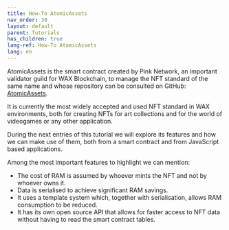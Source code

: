 ```yaml
---
title: How-To AtomicAssets
nav_order: 30
layout: default
parent: Tutorials
has_children: true
lang-ref: How-To AtomicAssets
lang: en
---
```


AtomicAssets is the smart contract created by Pink Network, an important validator guild for WAX Blockchain, to manage the NFT standard of the same name and whose repository can be consulted on GitHub: [AtomicAssets](https://github.com/pinknetworkx/atomicassets-contract).

It is currently the most widely accepted and used NFT standard in WAX environments, both for creating NFTs for art collections and for the world of videogames or any other application.

During the next entries of this tutorial we will explore its features and how we can make use of them, both from a smart contract and from JavaScript based applications.

Among the most important features to highlight we can mention:

- The cost of RAM is assumed by whoever mints the NFT and not by whoever owns it.
- Data is serialised to achieve significant RAM savings.
- It uses a template system which, together with serialisation, allows RAM consumption to be reduced.
- It has its own open source API that allows for faster access to NFT data without having to read the smart contract tables.

